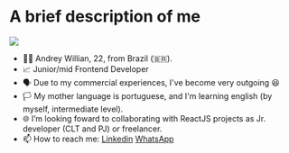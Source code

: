 # A brief description of me
![](https://komarev.com/ghpvc/?username=Andreywrl&style=for-the-badge&color=red)
- 👨‍💻 Andrey Willian, 22, from Brazil (🇧🇷).
- 📈 Junior/mid Frontend Developer
- 🗣️ Due to my commercial experiences, I've become very outgoing 😆
- 🏳️ My mother language is portuguese, and I'm learning english (by myself, intermediate level).
- 🌐 I’m looking foward to collaborating with ReactJS projects as Jr. developer (CLT and PJ) or freelancer.
- 📫 How to reach me: [Linkedin](https://www.linkedin.com/in/andrey-willian/) [WhatsApp](https://api.whatsapp.com/send?phone=5551994498561&text=Ol%C3%A1%2C%20Andrey!%20Tudo%20certo%20contigo%3F%20Encontrei%20esse%20link%20em%20seu%20GitHub%2C%20eu...)


<!---
Andreywrl/Andreywrl is a ✨ special ✨ repository because its `README.md` (this file) appears on your GitHub profile.
You can click the Preview link to take a look at your changes.
--->
